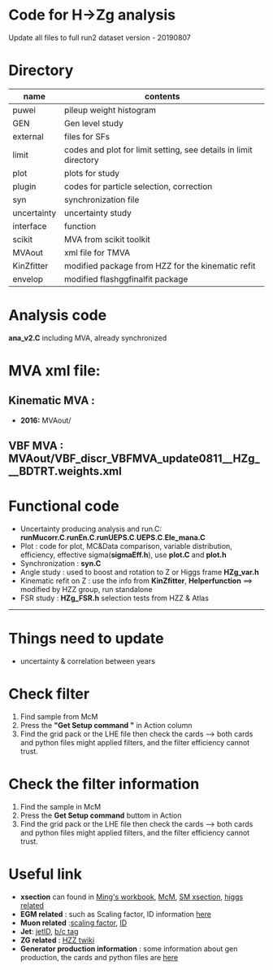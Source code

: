 # Code for H->Zg analysis 

Update all files to full run2 dataset version - 20190807



# Directory

|name|contents|
|----|--------|
|puwei|pileup weight histogram|
|GEN|Gen level study|
|external|files for SFs|
|limit|codes and plot for limit setting, see details in limit directory|
|plot|plots for study|
|plugin|codes for particle selection, correction|
|syn|synchronization file|
|uncertainty|uncertainty study|
|interface|function|
|scikit|MVA from scikit toolkit|
|MVAout|xml file for TMVA|
|KinZfitter|modified package from HZZ for the kinematic refit|
|envelop|modified flashggfinalfit package|

# Analysis code  
 **ana_v2.C** including MVA, already synchronized

# MVA xml file:

  ## Kinematic MVA :
  - **2016:** MVAout/
  
  ## VBF MVA : MVAout/VBF_discr_VBFMVA_update0811__HZg___BDTRT.weights.xml
  
# Functional code

- Uncertainty producing analysis and run.C: **runMucorr.C**.**runEn.C**.**runUEPS.C**.**UEPS.C**.**Ele_mana.C**
- Plot : code for plot, MC&Data comparison, variable distribution, efficiency, effective sigma(**sigmaEff.h**), use **plot.C** and **plot.h**
- Synchronization : **syn.C**
- Angle study : used to boost and rotation to Z or Higgs frame **HZg_var.h**
- Kinematic refit on Z : use the info from **KinZfitter**, **Helperfunction** ==> modified by HZZ group, run standalone
- FSR study : **HZg_FSR.h** selection tests from HZZ & Atlas

----------------------------------------------------

# Things need to update
- uncertainty & correlation between years

# Check filter 

1. Find sample from McM
2. Press the **"Get Setup command "** in Action column
3. Find the grid pack or the LHE file then check the cards
--> both cards and python files might applied filters, and the filter efficiency cannot trust.



# Check the filter information
1. Find the sample in McM
2. Press the **Get Setup command** buttom in Action
3. Find the grid pack or the LHE file then check the cards
--> both cards and python files might applied filters, and the filter efficiency cannot trust.




# Useful link

[ming]: https://twiki.cern.ch/twiki/bin/view/Main/MingRun2WorkBook
[mcm]: https://cms-pdmv.cern.ch/mcm/
[SM]: https://twiki.cern.ch/twiki/bin/viewauth/CMS/StandardModelCrossSectionsat13TeV
[higgs]: https://twiki.cern.ch/twiki/bin/viewauth/CMS/StandardModelCrossSectionsat13TeV
[egmID]: https://twiki.cern.ch/twiki/bin/viewauth/CMS/EgammaIDRecipesRun2
[muonSF]: https://twiki.cern.ch/twiki/bin/view/CMS/MuonWorkInProgressAndPagResults
[muID]: https://twiki.cern.ch/twiki/bin/view/CMS/SWGuideMuonIdRun2
[jetID]: https://twiki.cern.ch/twiki/bin/view/CMS/JetID13TeVRun2016
[btag]: https://twiki.cern.ch/twiki/bin/viewauth/CMS/BtagRecommendation80XReReco
[HZZ]: https://twiki.cern.ch/twiki/bin/viewauth/CMS/HiggsZZ4l2017
[Genproduction]:https://github.com/cms-sw/genproductions/
- **xsection** can found in [Ming's workbook][ming], [McM][mcm], [SM xsection][SM], [higgs related][higgs]
- **EGM related** : such as Scaling factor, ID information [here][egmID]
- **Muon related** :[scaling factor][muonSF], [ID][muID]
- **Jet**: [jetID][jetID], [b/c tag][btag]
- **ZG related** : [HZZ twiki][HZZ]
- **Generator production information** : some information about gen production, the cards and python files are [here][Genproduction]



